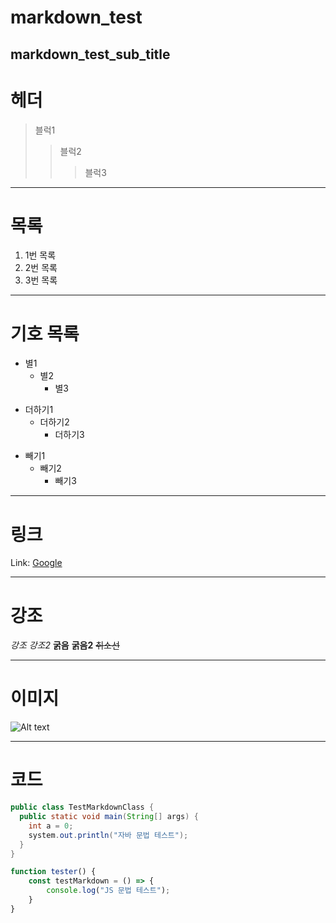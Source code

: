 markdown_test
=============

markdown_test_sub_title
------------------------   

# 헤더
> 블럭1
>  > 블럭2
>  >  > 블럭3

***   

# 목록
1. 1번 목록
2. 2번 목록
3. 3번 목록

***   

# 기호 목록
* 별1
  * 별2
    * 별3   

+ 더하기1
  + 더하기2
    + 더하기3   

- 빼기1
  - 빼기2
    - 빼기3   

***   

# 링크

Link: [Google][googlelink]

[googlelink]: https://google.com "Go google"

***   

# 강조

*강조*
_강조2_
**굵음**
__굵음2__
~~취소선~~

***   

# 이미지

![Alt text](./img/test_img.gif "Optional title")

***   

# 코드   


```java
public class TestMarkdownClass {
  public static void main(String[] args) {
    int a = 0;
    system.out.println("자바 문법 테스트");
  }
}
```

```javascript
function tester() {
    const testMarkdown = () => {
        console.log("JS 문법 테스트");
    }
}
```


